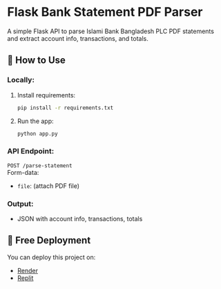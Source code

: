 # Flask Bank Statement PDF Parser

A simple Flask API to parse Islami Bank Bangladesh PLC PDF statements and extract account info, transactions, and totals.

## 🧪 How to Use

### Locally:
1. Install requirements:
   ```bash
   pip install -r requirements.txt
   ```

2. Run the app:
   ```bash
   python app.py
   ```

### API Endpoint:
`POST /parse-statement`  
Form-data:
- `file`: (attach PDF file)

### Output:
- JSON with account info, transactions, totals

## 🚀 Free Deployment

You can deploy this project on:

- [Render](https://render.com)
- [Replit](https://replit.com)

